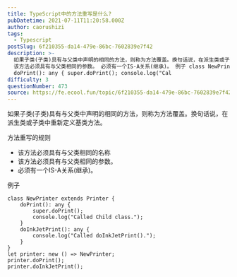 ```yaml
---
title: TypeScript中的方法重写是什么?
pubDatetime: 2021-07-11T11:20:58.000Z
author: caorushizi
tags:
  - Typescript
postSlug: 6f210355-da14-479e-86bc-7602839e7f42
description: >-
  如果子类(子类)具有与父类中声明的相同的方法，则称为方法覆盖。换句话说，在派生类或子类中重新定义基类方法。 方法重写的规则 该方法必须具有与父类相同的名称
  该方法必须具有与父类相同的参数。 必须有一个IS-A关系(继承)。 例子 class NewPrinter extends Printer {
  doPrint(): any { super.doPrint(); console.log("Cal
difficulty: 3
questionNumber: 473
source: https://fe.ecool.fun/topic/6f210355-da14-479e-86bc-7602839e7f42
---
```


如果子类(子类)具有与父类中声明的相同的方法，则称为方法覆盖。换句话说，在派生类或子类中重新定义基类方法。

方法重写的规则

- 该方法必须具有与父类相同的名称
- 该方法必须具有与父类相同的参数。
- 必须有一个IS-A关系(继承)。

例子

```
class NewPrinter extends Printer {
    doPrint(): any {
        super.doPrint();
        console.log("Called Child class.");
    }
    doInkJetPrint(): any {
        console.log("Called doInkJetPrint().");
    }
}
let printer: new () => NewPrinter;
printer.doPrint();
printer.doInkJetPrint();
```
